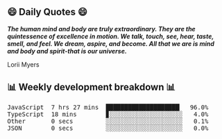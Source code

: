 ## 😄 Daily Quotes 😄

_**The human mind and body are truly extraordinary. They are the quintessence of excellence in motion. We talk, touch, see, hear, taste, smell, and feel. We dream, aspire, and become. All that we are is mind and body and spirit-that is our universe.**_

Lorii Myers



## 📊 Weekly development breakdown 📊

<pre>JavaScript  7 hrs 27 mins  ████████████████████▏  96.0%
TypeScript  18 mins        ▊░░░░░░░░░░░░░░░░░░░░   4.0%
Other       0 secs         ░░░░░░░░░░░░░░░░░░░░░   0.1%
JSON        0 secs         ░░░░░░░░░░░░░░░░░░░░░   0.0%</pre>